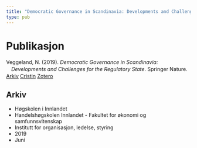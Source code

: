 ```yaml
---
title: "Democratic Governance in Scandinavia: Developments and Challenges for the Regulatory State"
type: pub
---
```

<h1>Publikasjon</h1>
<article id="csl-bib-container-DWYNH85C" class="csl-bib-container">
  <div class="csl-bib-body" style="line-height: 1.35; padding-left: 1em; text-indent:-1em;">
  <div class="csl-entry">Veggeland, N. (2019). <i>Democratic Governance in Scandinavia: Developments and Challenges for the Regulatory State</i>. Springer Nature.</div>
</div>
  <div class="csl-bib-buttons">
    <a href="#taxonomy-article-DWYNH85C" class="csl-bib-button">Arkiv</a>
    <a href="https://app.cristin.no/results/show.jsf?id=1702674" alt="Cristin URL" class="csl-bib-button">Cristin</a>
    <a href="http://zotero.org/groups/5022929/items/DWYNH85C" alt="Zotero URL" class="csl-bib-button">Zotero</a>
  </div>
  <div id="csl-bib-meta-container-DWYNH85C"></div>
</article>
<div id="csl-bib-meta-DWYNH85C" class="csl-bib-meta">
  <article id="taxonomy-article-DWYNH85C" class="taxonomy-article">
    <h1>Arkiv</h1>
    <ul>
      <li>Høgskolen i Innlandet</li>
      <li>Handelshøgskolen Innlandet - Fakultet for økonomi og samfunnsvitenskap</li>
      <li>Institutt for organisasjon, ledelse, styring</li>
      <li>2019</li>
      <li>Juni</li>
    </ul>
  </article>
</div>

